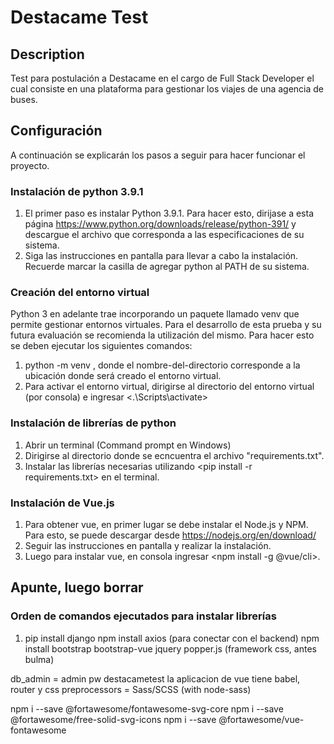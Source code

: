 # Destacame Test
## Description
Test para postulación a Destacame en el cargo de Full Stack Developer el cual consiste en una plataforma para gestionar los viajes de una agencia de buses.

## Configuración
A continuación se explicarán los pasos a seguir para hacer funcionar el proyecto.
### Instalación de python 3.9.1
1. El primer paso es instalar Python 3.9.1. Para hacer esto, dirijase a esta página <https://www.python.org/downloads/release/python-391/> y descargue el archivo que corresponda a las especificaciones de su sistema.
2. Siga las instrucciones en pantalla para llevar a cabo la instalación. Recuerde marcar la casilla de agregar python al PATH de su sistema.
### Creación del entorno virtual
Python 3 en adelante trae incorporando un paquete llamado venv que permite gestionar entornos virtuales. Para el desarrollo de esta prueba y su futura evaluación se recomienda la utilización del mismo. Para hacer esto se deben ejecutar los siguientes comandos:
1. python -m venv <nombre-del-directorio>, donde el nombre-del-directorio corresponde a la ubicación donde será creado el entorno virtual.
2. Para activar el entorno virtual, dirigirse al directorio del entorno virtual (por consola) e ingresar <.\Scripts\activate>
### Instalación de librerías de python
1. Abrir un terminal (Command prompt en Windows)
2. Dirigirse al directorio donde se ecncuentra el archivo "requirements.txt".
3. Instalar las librerías necesarias utilizando <pip install -r requirements.txt> en el terminal.
### Instalación de Vue.js
1. Para obtener vue, en primer lugar se debe instalar el Node.js y NPM. Para esto, se puede descargar desde <https://nodejs.org/en/download/>
2. Seguir las instrucciones en pantalla y realizar la instalación.
3. Luego para instalar vue, en consola ingresar <npm install -g @vue/cli>.
## Apunte, luego borrar 
### Orden de comandos ejecutados para instalar librerías
1. pip install django
npm install axios (para conectar con el backend)
npm install bootstrap bootstrap-vue jquery popper.js (framework css, antes bulma)

db_admin = admin pw destacametest
la aplicacion de vue tiene babel, router y css preprocessors = Sass/SCSS (with node-sass)

npm i --save @fortawesome/fontawesome-svg-core
npm i --save @fortawesome/free-solid-svg-icons
npm i --save @fortawesome/vue-fontawesome
